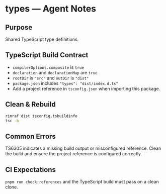 # types — Agent Notes

## Purpose
Shared TypeScript type definitions.

## TypeScript Build Contract
- `compilerOptions.composite` is `true`
- `declaration` and `declarationMap` are `true`
- `rootDir` is `"src"` and `outDir` is `"dist"`
- `package.json` includes `"types": "dist/index.d.ts"`
- Add a project reference in `tsconfig.json` when importing this package.

## Clean & Rebuild
```sh
rimraf dist tsconfig.tsbuildinfo
tsc -b
```

## Common Errors
TS6305 indicates a missing build output or misconfigured reference. Clean the build and ensure the project reference is configured correctly.

## CI Expectations
`pnpm run check:references` and the TypeScript build must pass on a clean clone.
